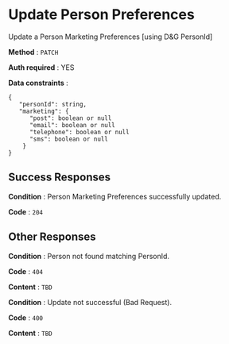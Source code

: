 # Update Person Preferences

Update a Person Marketing Preferences [using D&G PersonId]

<!-- **URL** : `` -->

**Method** : `PATCH`

**Auth required** : YES

<!-- **Permissions required** : None -->

**Data constraints** : 
```
{
   "personId": string,
   "marketing": {
      "post": boolean or null
      "email": boolean or null
      "telephone": boolean or null
      "sms": boolean or null
    }
}
```

## Success Responses

**Condition** : Person Marketing Preferences successfully updated.

**Code** : `204`

<!-- **Content** : 
```
{
   "message": "OK"
}
``` -->

## Other Responses

**Condition** : Person not found matching PersonId.

**Code** : `404`

**Content** : `TBD`

**Condition** : Update not successful (Bad Request).

**Code** : `400`

**Content** : `TBD`
